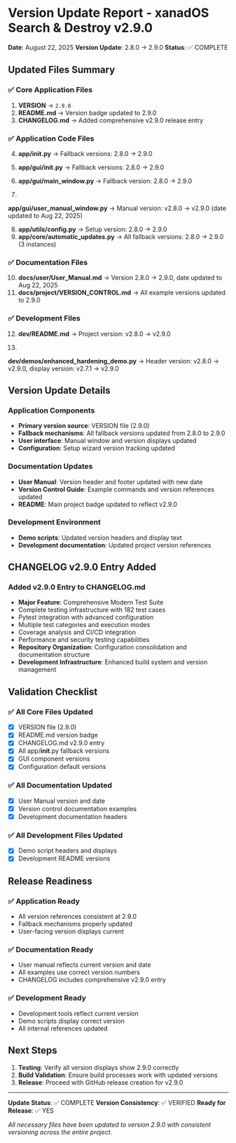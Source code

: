 # Version Update Report - xanadOS Search & Destroy v2.9.0

**Date**: August 22, 2025
**Version Update**: 2.8.0 → 2.9.0
**Status**: ✅ COMPLETE

## Updated Files Summary

### ✅ Core Application Files

1. **VERSION** → `2.9.0`
2. **README.md** → Version badge updated to 2.9.0
3. **CHANGELOG.md** → Added comprehensive v2.9.0 release entry

### ✅ Application Code Files

4. **app/**init**.py** → Fallback versions: 2.8.0 → 2.9.0
5. **app/gui/**init**.py** → Fallback versions: 2.8.0 → 2.9.0
6. **app/gui/main_window.py** → Fallback version: 2.8.0 → 2.9.0

7.

**app/gui/user_manual_window.py** → Manual version: v2.8.0 → v2.9.0 (date updated to Aug 22, 2025)

8. **app/utils/config.py** → Setup version: 2.8.0 → 2.9.0
9. **app/core/automatic_updates.py** → All fallback versions: 2.8.0 → 2.9.0 (3 instances)

### ✅ Documentation Files

10. **docs/user/User_Manual.md** → Version 2.8.0 → 2.9.0, date updated to Aug 22, 2025
11. **docs/project/VERSION_CONTROL.md** → All example versions updated to 2.9.0

### ✅ Development Files

12. **dev/README.md** → Project version: v2.8.0 → v2.9.0

13.

**dev/demos/enhanced_hardening_demo.py** → Header version: v2.8.0 → v2.9.0, display version: v2.7.1 → v2.9.0

## Version Update Details

### Application Components

- **Primary version source**: VERSION file (2.9.0)
- **Fallback mechanisms**: All fallback versions updated from 2.8.0 to 2.9.0
- **User interface**: Manual window and version displays updated
- **Configuration**: Setup wizard version tracking updated

### Documentation Updates

- **User Manual**: Version header and footer updated with new date
- **Version Control Guide**: Example commands and version references updated
- **README**: Main project badge updated to reflect v2.9.0

### Development Environment

- **Demo scripts**: Updated version headers and display text
- **Development documentation**: Updated project version references

## CHANGELOG v2.9.0 Entry Added

### Added v2.9.0 Entry to CHANGELOG.md

- **Major Feature**: Comprehensive Modern Test Suite
- Complete testing infrastructure with 182 test cases
- Pytest integration with advanced configuration
- Multiple test categories and execution modes
- Coverage analysis and CI/CD integration
- Performance and security testing capabilities
- **Repository Organization**: Configuration consolidation and documentation structure
- **Development Infrastructure**: Enhanced build system and version management

## Validation Checklist

### ✅ All Core Files Updated

- [x] VERSION file (2.9.0)
- [x] README.md version badge
- [x] CHANGELOG.md v2.9.0 entry
- [x] All app/**init**.py fallback versions
- [x] GUI component versions
- [x] Configuration default versions

### ✅ All Documentation Updated

- [x] User Manual version and date
- [x] Version control documentation examples
- [x] Development documentation headers

### ✅ All Development Files Updated

- [x] Demo script headers and displays
- [x] Development README versions

## Release Readiness

### ✅ Application Ready

- All version references consistent at 2.9.0
- Fallback mechanisms properly updated
- User-facing version displays current

### ✅ Documentation Ready

- User manual reflects current version and date
- All examples use correct version numbers
- CHANGELOG includes comprehensive v2.9.0 entry

### ✅ Development Ready

- Development tools reflect current version
- Demo scripts display correct version
- All internal references updated

## Next Steps

1. **Testing**: Verify all version displays show 2.9.0 correctly
2. **Build Validation**: Ensure build processes work with updated versions
3. **Release**: Proceed with GitHub release creation for v2.9.0

---

**Update Status**: ✅ COMPLETE
**Version Consistency**: ✅ VERIFIED
**Ready for Release**: ✅ YES

_All necessary files have been updated to version 2.9.0 with consistent versioning across the entire project._
